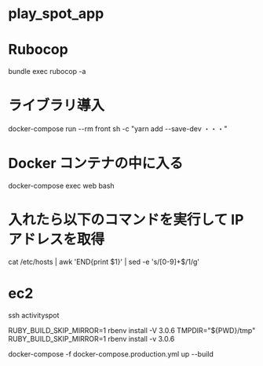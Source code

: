 # play_spot_app

# Rubocop

bundle exec rubocop -a

# ライブラリ導入

docker-compose run --rm front sh -c "yarn add --save-dev ・・・"

# Docker コンテナの中に入る

docker-compose exec web bash

# 入れたら以下のコマンドを実行して IP アドレスを取得

cat /etc/hosts | awk 'END{print $1}' | sed -e 's/[0-9]\+$/1/g'

# ec2

ssh activityspot

RUBY_BUILD_SKIP_MIRROR=1 rbenv install -V 3.0.6
TMPDIR="${PWD}/tmp" RUBY_BUILD_SKIP_MIRROR=1 rbenv install -v 3.0.6

docker-compose -f docker-compose.production.yml up --build
